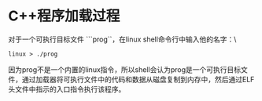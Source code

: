 # C++程序加载过程


对于一个可执行目标文件 ```prog``，在linux shell命令行中输入他的名字：\
```
linux > ./prog
```
因为prog不是一个内置的linux指令，所以shell会认为prog是一个可执行目标文件，通过加载器将可执行文件中的代码和数据从磁盘复制到内存中，然后通过ELF头文件中指示的入口指令执行该程序。